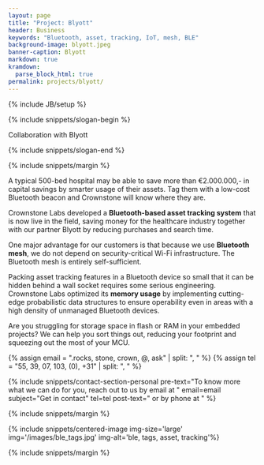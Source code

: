 ```yaml
---
layout: page
title: "Project: Blyott"
header: Business
keywords: "Bluetooth, asset, tracking, IoT, mesh, BLE"
background-image: blyott.jpeg
banner-caption: Blyott
markdown: true
kramdown:
  parse_block_html: true
permalink: projects/blyott/
---
```


{% include JB/setup %}



{% include snippets/slogan-begin %}

Collaboration with Blyott

{% include snippets/slogan-end %}



{% include snippets/margin %}


A typical 500-bed hospital may be able to save more than €2.000.000,- in capital savings by smarter usage of their assets. Tag them with a low-cost Bluetooth beacon and Crownstone will know where they are. 


Crownstone Labs developed a **Bluetooth-based asset tracking system** that is now live in the field, saving money for the healthcare industry together with our partner Blyott by reducing purchases and search time.


One major advantage for our customers is that because we use **Bluetooth mesh**, we do not depend on security-critical Wi-Fi infrastructure. The Bluetooth mesh is entirely self-sufficient. 


Packing asset tracking features in a Bluetooth device so small that it can be hidden behind a wall socket requires some serious engineering. Crownstone Labs optimized its **memory usage** by implementing cutting-edge probabilistic data structures to ensure operability even in areas with a high density of unmanaged Bluetooth devices.


Are you struggling for storage space in flash or RAM in your embedded projects? We can help you sort things out, reducing your footprint and squeezing out the most of your MCU.


{% assign email = ".rocks, stone, crown, @, ask" | split: ", "  %}
{% assign tel = "55, 39, 07, 103, (0), +31" | split: ", "  %}

{% include snippets/contact-section-personal pre-text="To know more what we can do for you, reach out to us by email at " email=email subject="Get in contact" tel=tel post-text=" or by phone at " %}

{% include snippets/margin %}

{% include snippets/centered-image img-size='large' img='/images/ble_tags.jpg' img-alt='ble, tags, asset, tracking'%} 

{% include snippets/margin %}